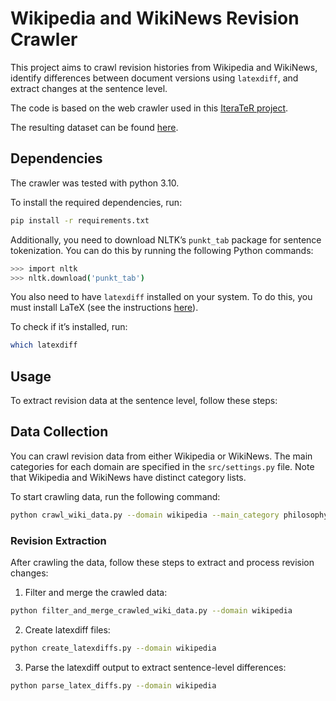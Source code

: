 # Wikipedia and WikiNews Revision Crawler

This project aims to crawl revision histories from Wikipedia and WikiNews, identify differences between document versions using `latexdiff`, and extract changes at the sentence level.

The code is based on the web crawler used in this [IteraTeR project](https://github.com/vipulraheja/iterater).

The resulting dataset can be found [here](https://huggingface.co/datasets/FangornGuardian/raw_wikipedia_wikinews_arxiv_revisions).

## Dependencies

The crawler was tested with python 3.10.

To install the required dependencies, run:

```bash
pip install -r requirements.txt
```

Additionally, you need to download NLTK’s `punkt_tab` package for sentence tokenization. You can do this by running the following Python commands:

```bash
>>> import nltk
>>> nltk.download('punkt_tab')
```

You also need to have `latexdiff` installed on your system. To do this, you must install LaTeX (see the instructions [here](https://www.latex-project.org/get/)).

To check if it’s installed, run:

```bash
which latexdiff
```

## Usage

To extract revision data at the sentence level, follow these steps:

## Data Collection

You can crawl revision data from either Wikipedia or WikiNews. The main categories for each domain are specified in the `src/settings.py` file. Note that Wikipedia and WikiNews have distinct category lists.

To start crawling data, run the following command:

```bash
python crawl_wiki_data.py --domain wikipedia --main_category philosophy --years_back 1
```

### Revision Extraction

After crawling the data, follow these steps to extract and process revision changes:

1. Filter and merge the crawled data:

```bash
python filter_and_merge_crawled_wiki_data.py --domain wikipedia
```

2. Create latexdiff files:

```bash
python create_latexdiffs.py --domain wikipedia
```

3. Parse the latexdiff output to extract sentence-level differences:

```bash
python parse_latex_diffs.py --domain wikipedia
```
